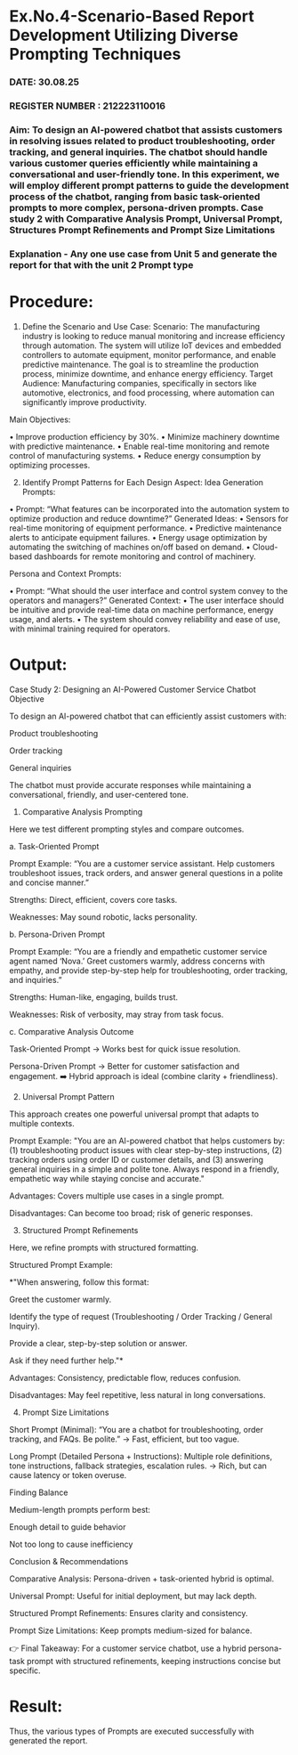 # Ex.No.4-Scenario-Based Report Development Utilizing Diverse Prompting Techniques
### DATE: 30.08.25                                                                            
### REGISTER NUMBER : 212223110016 
### Aim: To design an AI-powered chatbot that assists customers in resolving issues related to product troubleshooting, order tracking, and general inquiries. The chatbot should handle various customer queries efficiently while maintaining a conversational and user-friendly tone. In this experiment, we will employ different prompt patterns to guide the development process of the chatbot, ranging from basic task-oriented prompts to more complex, persona-driven prompts. Case study 2 with Comparative Analysis Prompt, Universal Prompt, Structures Prompt Refinements and Prompt Size Limitations

### Explanation - Any one use case from Unit 5 and generate the report for that with the unit 2 Prompt type
# Procedure:
1.	Define the Scenario and Use Case:
Scenario:
The manufacturing industry is looking to reduce manual monitoring and increase efficiency through automation. The system will utilize IoT devices and embedded controllers to automate equipment, monitor performance, and enable predictive maintenance. The goal is to streamline the production process, minimize downtime, and enhance energy efficiency.
Target Audience:
Manufacturing companies, specifically in sectors like automotive, electronics, and food processing, where automation can significantly improve productivity.


Main Objectives:

•	Improve production efficiency by 30%.
•	Minimize machinery downtime with predictive maintenance.
•	Enable real-time monitoring and remote control of manufacturing systems.
•	Reduce energy consumption by optimizing processes.
 
2.	Identify Prompt Patterns for Each Design Aspect:
Idea Generation Prompts:

•	Prompt: “What features can be incorporated into the automation system to optimize production and reduce downtime?” Generated Ideas:
•	Sensors for real-time monitoring of equipment performance.
•	Predictive maintenance alerts to anticipate equipment failures.
•	Energy usage optimization by automating the switching of machines on/off based on demand.
•	Cloud-based dashboards for remote monitoring and control of machinery.

Persona and Context Prompts:

•	Prompt: “What should the user interface and control system convey to the operators and managers?” Generated Context:
•	The user interface should be intuitive and provide real-time data on machine performance, energy usage, and alerts.
•	The system should convey reliability and ease of use, with minimal training required for operators.

# Output:

Case Study 2: Designing an AI-Powered Customer Service Chatbot
Objective

To design an AI-powered chatbot that can efficiently assist customers with:

Product troubleshooting

Order tracking

General inquiries

The chatbot must provide accurate responses while maintaining a conversational, friendly, and user-centered tone.

1. Comparative Analysis Prompting

Here we test different prompting styles and compare outcomes.

a. Task-Oriented Prompt

Prompt Example:
“You are a customer service assistant. Help customers troubleshoot issues, track orders, and answer general questions in a polite and concise manner.”

Strengths: Direct, efficient, covers core tasks.

Weaknesses: May sound robotic, lacks personality.

b. Persona-Driven Prompt

Prompt Example:
“You are a friendly and empathetic customer service agent named ‘Nova.’ Greet customers warmly, address concerns with empathy, and provide step-by-step help for troubleshooting, order tracking, and inquiries.”

Strengths: Human-like, engaging, builds trust.

Weaknesses: Risk of verbosity, may stray from task focus.

c. Comparative Analysis Outcome

Task-Oriented Prompt → Works best for quick issue resolution.

Persona-Driven Prompt → Better for customer satisfaction and engagement.
➡️ Hybrid approach is ideal (combine clarity + friendliness).

2. Universal Prompt Pattern

This approach creates one powerful universal prompt that adapts to multiple contexts.

Prompt Example:
"You are an AI-powered chatbot that helps customers by: (1) troubleshooting product issues with clear step-by-step instructions, (2) tracking orders using order ID or customer details, and (3) answering general inquiries in a simple and polite tone. Always respond in a friendly, empathetic way while staying concise and accurate."

Advantages: Covers multiple use cases in a single prompt.

Disadvantages: Can become too broad; risk of generic responses.

3. Structured Prompt Refinements

Here, we refine prompts with structured formatting.

Structured Prompt Example:

*"When answering, follow this format:

Greet the customer warmly.

Identify the type of request (Troubleshooting / Order Tracking / General Inquiry).

Provide a clear, step-by-step solution or answer.

Ask if they need further help."*

Advantages: Consistency, predictable flow, reduces confusion.

Disadvantages: May feel repetitive, less natural in long conversations.

4. Prompt Size Limitations

Short Prompt (Minimal):
“You are a chatbot for troubleshooting, order tracking, and FAQs. Be polite.”
→ Fast, efficient, but too vague.

Long Prompt (Detailed Persona + Instructions):
Multiple role definitions, tone instructions, fallback strategies, escalation rules.
→ Rich, but can cause latency or token overuse.

Finding Balance

Medium-length prompts perform best:

Enough detail to guide behavior

Not too long to cause inefficiency

Conclusion & Recommendations

Comparative Analysis: Persona-driven + task-oriented hybrid is optimal.

Universal Prompt: Useful for initial deployment, but may lack depth.

Structured Prompt Refinements: Ensures clarity and consistency.

Prompt Size Limitations: Keep prompts medium-sized for balance.

👉 Final Takeaway:
For a customer service chatbot, use a hybrid persona-task prompt with structured refinements, keeping instructions concise but specific.

# Result: 
Thus, the various types of Prompts are executed successfully with generated the report.


